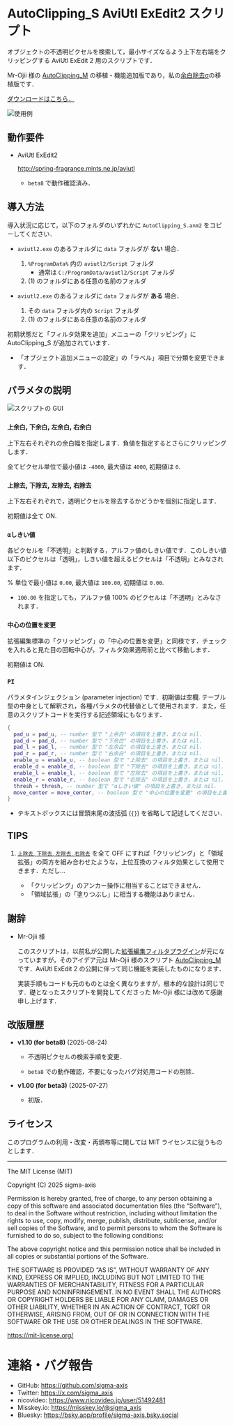 # AutoClipping_S AviUtl ExEdit2 スクリプト

オブジェクトの不透明ピクセルを検索して，最小サイズなるよう上下左右端をクリッピングする AviUtl ExEdit 2 用のスクリプトです．

Mr-Ojii 様の [AutoClipping_M](https://github.com/Mr-Ojii/AviUtl-AutoClipping_M-Script) の移植・機能追加版であり，私の[余白除去σ](https://github.com/sigma-axis/aviutl_CropBlank_S)の移植版です．

[ダウンロードはこちら．](https://github.com/sigma-axis/aviutl2_script_AutoClipping_S/releases)

![使用例](https://github.com/user-attachments/assets/716b4c5e-0af5-4ae6-90e5-cb494a773395)

##  動作要件

- AviUtl ExEdit2

  http://spring-fragrance.mints.ne.jp/aviutl

  - `beta8` で動作確認済み．

##  導入方法

導入状況に応じて，以下のフォルダのいずれかに `AutoClipping_S.anm2` をコピーしてください．

- `aviutl2.exe` のあるフォルダに `data` フォルダが **ない** 場合．
  1.  `%ProgramData%` 内の `aviutl2/Script` フォルダ
      - 通常は `C:/ProgramData/aviutl2/Script` フォルダ
  1.  (1) のフォルダにある任意の名前のフォルダ

- `aviutl2.exe` のあるフォルダに `data` フォルダが **ある** 場合．
  1.  その `data` フォルダ内の `Script` フォルダ
  1.  (1) のフォルダにある任意の名前のフォルダ

初期状態だと「フィルタ効果を追加」メニューの「クリッピング」に AutoClipping_S が追加されています．
- 「オブジェクト追加メニューの設定」の「ラベル」項目で分類を変更できます．

##  パラメタの説明

![スクリプトの GUI](https://github.com/user-attachments/assets/a366d849-8d63-4b8c-b398-2791b54b79e5)

### `上余白`, `下余白`, `左余白`, `右余白`

上下左右それぞれの余白幅を指定します．負値を指定するとさらにクリッピングします．

全てピクセル単位で最小値は `-4000`, 最大値は `4000`, 初期値は `0`.

### `上除去`, `下除去`, `左除去`, `右除去`

上下左右それぞれで，透明ピクセルを除去するかどうかを個別に指定します．

初期値は全て ON.

### `αしきい値`

各ピクセルを「不透明」と判断する，アルファ値のしきい値です．このしきい値以下のピクセルは「透明」，しきい値を超えるピクセルは「不透明」とみなされます．

% 単位で最小値は `0.00`, 最大値は `100.00`, 初期値は `0.00`.

- `100.00` を指定しても，アルファ値 100% のピクセルは「不透明」とみなされます．

### `中心の位置を変更`

拡張編集標準の「クリッピング」の「中心の位置を変更」と同様です．チェックを入れると見た目の回転中心が，フィルタ効果適用前と比べて移動します．

初期値は ON.

### `PI`

パラメタインジェクション (parameter injection) です．初期値は空欄. テーブル型の中身として解釈され，各種パラメタの代替値として使用されます．また，任意のスクリプトコードを実行する記述領域にもなります．

```lua
{
  pad_u = pad_u, -- number 型で "上余白" の項目を上書き，または nil.
  pad_d = pad_d, -- number 型で "下余白" の項目を上書き，または nil.
  pad_l = pad_l, -- number 型で "左余白" の項目を上書き，または nil.
  pad_r = pad_r, -- number 型で "右余白" の項目を上書き，または nil.
  enable_u = enable_u, -- boolean 型で "上除去" の項目を上書き，または nil. 0 を false, 0 以外を true 扱いとして number 型も可能．
  enable_d = enable_d, -- boolean 型で "下除去" の項目を上書き，または nil. 0 を false, 0 以外を true 扱いとして number 型も可能．
  enable_l = enable_l, -- boolean 型で "左除去" の項目を上書き，または nil. 0 を false, 0 以外を true 扱いとして number 型も可能．
  enable_r = enable_r, -- boolean 型で "右除去" の項目を上書き，または nil. 0 を false, 0 以外を true 扱いとして number 型も可能．
  thresh = thresh, -- number 型で "αしきい値" の項目を上書き，または nil.
  move_center = move_center, -- boolean 型で "中心の位置を変更" の項目を上書き，または nil. 0 を false, 0 以外を true 扱いとして number 型も可能．
}
```
- テキストボックスには冒頭末尾の波括弧 (`{}`) を省略して記述してください．


##  TIPS

1.  [`上除去`, `下除去`, `左除去`, `右除去`](#上除去-下除去-左除去-右除去) を全て OFF にすれば「クリッピング」と「領域拡張」の両方を組み合わせたような，上位互換のフィルタ効果として使用できます．ただし...

    - 「クリッピング」のアンカー操作に相当することはできません．
    - 「領域拡張」の「塗りつぶし」に相当する機能はありません．


##  謝辞

- Mr-Ojii 様

  このスクリプトは，以前私が公開した[拡張編集フィルタプラグイン](https://github.com/sigma-axis/aviutl_CropBlank_S)が元になっていますが，そのアイデア元は Mr-Ojii 様のスクリプト [AutoClipping_M](https://github.com/Mr-Ojii/AviUtl-AutoClipping_M-Script) です．AviUtl ExEdit 2 の公開に伴って同じ機能を実装したものになります．

  実装手順もコードも元のものとは全く異なりますが，根本的な設計は同じです．礎となったスクリプトを開発してくださった Mr-Ojii 様には改めて感謝申し上げます．


## 改版履歴

- **v1.10 (for beta8)** (2025-08-24)

  - 不透明ピクセルの検索手順を変更．

  - `beta8` での動作確認，不要になったバグ対処用コードの削除．

- **v1.00 (for beta3)** (2025-07-27)

  - 初版．


## ライセンス

このプログラムの利用・改変・再頒布等に関しては MIT ライセンスに従うものとします．

---

The MIT License (MIT)

Copyright (C) 2025 sigma-axis

Permission is hereby granted, free of charge, to any person obtaining a copy of this software and associated documentation files (the “Software”), to deal in the Software without restriction, including without limitation the rights to use, copy, modify, merge, publish, distribute, sublicense, and/or sell copies of the Software, and to permit persons to whom the Software is furnished to do so, subject to the following conditions:

The above copyright notice and this permission notice shall be included in all copies or substantial portions of the Software.

THE SOFTWARE IS PROVIDED “AS IS”, WITHOUT WARRANTY OF ANY KIND, EXPRESS OR IMPLIED, INCLUDING BUT NOT LIMITED TO THE WARRANTIES OF MERCHANTABILITY, FITNESS FOR A PARTICULAR PURPOSE AND NONINFRINGEMENT. IN NO EVENT SHALL THE AUTHORS OR COPYRIGHT HOLDERS BE LIABLE FOR ANY CLAIM, DAMAGES OR OTHER LIABILITY, WHETHER IN AN ACTION OF CONTRACT, TORT OR OTHERWISE, ARISING FROM, OUT OF OR IN CONNECTION WITH THE SOFTWARE OR THE USE OR OTHER DEALINGS IN THE SOFTWARE.

https://mit-license.org/


#  連絡・バグ報告

- GitHub: https://github.com/sigma-axis
- Twitter: https://x.com/sigma_axis
- nicovideo: https://www.nicovideo.jp/user/51492481
- Misskey.io: https://misskey.io/@sigma_axis
- Bluesky: https://bsky.app/profile/sigma-axis.bsky.social
